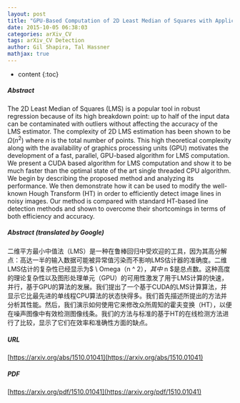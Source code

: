 ```yaml
---
layout: post
title: "GPU-Based Computation of 2D Least Median of Squares with Applications to Fast and Robust Line Detection"
date: 2015-10-05 06:38:03
categories: arXiv_CV
tags: arXiv_CV Detection
author: Gil Shapira, Tal Hassner
mathjax: true
---
```


* content
{:toc}

##### Abstract
The 2D Least Median of Squares (LMS) is a popular tool in robust regression because of its high breakdown point: up to half of the input data can be contaminated with outliers without affecting the accuracy of the LMS estimator. The complexity of 2D LMS estimation has been shown to be $\Omega(n^2)$ where $n$ is the total number of points. This high theoretical complexity along with the availability of graphics processing units (GPU) motivates the development of a fast, parallel, GPU-based algorithm for LMS computation. We present a CUDA based algorithm for LMS computation and show it to be much faster than the optimal state of the art single threaded CPU algorithm. We begin by describing the proposed method and analyzing its performance. We then demonstrate how it can be used to modify the well-known Hough Transform (HT) in order to efficiently detect image lines in noisy images. Our method is compared with standard HT-based line detection methods and shown to overcome their shortcomings in terms of both efficiency and accuracy.

##### Abstract (translated by Google)
二维平方最小中值法（LMS）是一种在鲁棒回归中受欢迎的工具，因为其高分解点：高达一半的输入数据可能被异常值污染而不影响LMS估计器的准确度。二维LMS估计的复杂性已经显示为$ \ Omega（n ^ 2）$，其中$ n $是总点数。这种高度的理论复杂性以及图形处理单元（GPU）的可用性激发了用于LMS计算的快速，并行，基于GPU的算法的发展。我们提出了一个基于CUDA的LMS计算算法，并显示它比最先进的单线程CPU算法的状态快得多。我们首先描述所提出的方法并分析其性能。然后，我们演示如何使用它来修改众所周知的霍夫变换（HT），以便在噪声图像中有效检测图像线条。我们的方法与标准的基于HT的在线检测方法进行了比较，显示了它们在效率和准确性方面的缺点。

##### URL
[https://arxiv.org/abs/1510.01041](https://arxiv.org/abs/1510.01041)

##### PDF
[https://arxiv.org/pdf/1510.01041](https://arxiv.org/pdf/1510.01041)

